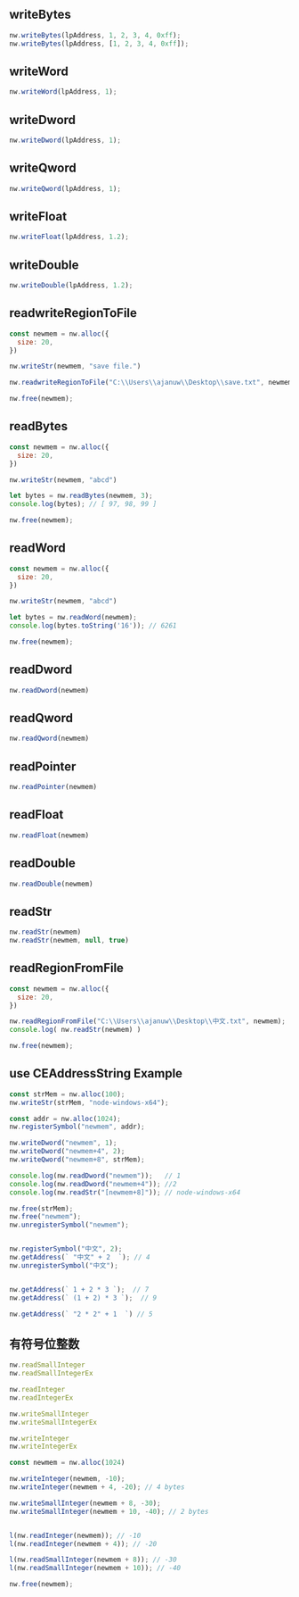## writeBytes
```js
nw.writeBytes(lpAddress, 1, 2, 3, 4, 0xff);
nw.writeBytes(lpAddress, [1, 2, 3, 4, 0xff]);
```

## writeWord
```js
nw.writeWord(lpAddress, 1);
```

## writeDword
```js
nw.writeDword(lpAddress, 1);
```

## writeQword
```js
nw.writeQword(lpAddress, 1);
```

## writeFloat
```js
nw.writeFloat(lpAddress, 1.2);
```

## writeDouble
```js
nw.writeDouble(lpAddress, 1.2);
```

## readwriteRegionToFile
```js
const newmem = nw.alloc({
  size: 20,
})

nw.writeStr(newmem, "save file.")

nw.readwriteRegionToFile("C:\\Users\\ajanuw\\Desktop\\save.txt", newmem, 20);

nw.free(newmem);
```

## readBytes
```js
const newmem = nw.alloc({
  size: 20,
})

nw.writeStr(newmem, "abcd")

let bytes = nw.readBytes(newmem, 3);
console.log(bytes); // [ 97, 98, 99 ]

nw.free(newmem);
```

## readWord
```js
const newmem = nw.alloc({
  size: 20,
})

nw.writeStr(newmem, "abcd")

let bytes = nw.readWord(newmem);
console.log(bytes.toString('16')); // 6261

nw.free(newmem);
```

## readDword
```js
nw.readDword(newmem)
```

## readQword
```js
nw.readQword(newmem)
```

## readPointer
```js
nw.readPointer(newmem)
```

## readFloat
```js
nw.readFloat(newmem)
```

## readDouble
```js
nw.readDouble(newmem)
```

## readStr
```js
nw.readStr(newmem)
nw.readStr(newmem, null, true)
```

## readRegionFromFile
```js
const newmem = nw.alloc({
  size: 20,
})

nw.readRegionFromFile("C:\\Users\\ajanuw\\Desktop\\中文.txt", newmem);
console.log( nw.readStr(newmem) )

nw.free(newmem);
```

## use CEAddressString Example
```js
const strMem = nw.alloc(100);
nw.writeStr(strMem, "node-windows-x64");

const addr = nw.alloc(1024);
nw.registerSymbol("newmem", addr);

nw.writeDword("newmem", 1);
nw.writeDword("newmem+4", 2);
nw.writeQword("newmem+8", strMem);

console.log(nw.readDword("newmem"));   // 1
console.log(nw.readDword("newmem+4")); //2
console.log(nw.readStr("[newmem+8]")); // node-windows-x64

nw.free(strMem);
nw.free("newmem");
nw.unregisterSymbol("newmem");


nw.registerSymbol("中文", 2);
nw.getAddress(` "中文" + 2  `); // 4
nw.unregisterSymbol("中文");


nw.getAddress(` 1 + 2 * 3 `);  // 7
nw.getAddress(` (1 + 2) * 3 `);  // 9

nw.getAddress(` "2 * 2" + 1  `) // 5
```

## 有符号位整数
```js
nw.readSmallInteger
nw.readSmallIntegerEx

nw.readInteger
nw.readIntegerEx

nw.writeSmallInteger
nw.writeSmallIntegerEx

nw.writeInteger
nw.writeIntegerEx
```

```js
const newmem = nw.alloc(1024)

nw.writeInteger(newmem, -10);
nw.writeInteger(newmem + 4, -20); // 4 bytes

nw.writeSmallInteger(newmem + 8, -30);
nw.writeSmallInteger(newmem + 10, -40); // 2 bytes


l(nw.readInteger(newmem)); // -10
l(nw.readInteger(newmem + 4)); // -20

l(nw.readSmallInteger(newmem + 8)); // -30
l(nw.readSmallInteger(newmem + 10)); // -40

nw.free(newmem);
```